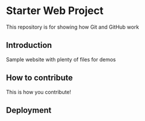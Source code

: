 # Starter Web Project

This repository is for showing how Git and GitHub work

## Introduction

Sample website with plenty of files for demos

## How to contribute

This is how you contribute!

## Deployment